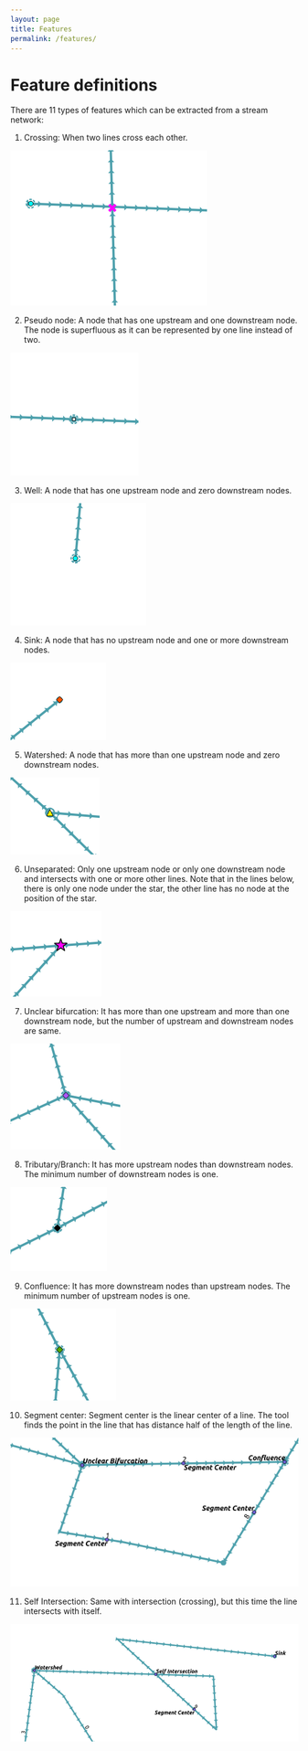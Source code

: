 ```yaml
---
layout: page
title: Features
permalink: /features/
---
```


# Feature definitions
There are 11 types of features which can be extracted from a stream network:

1. Crossing: When two lines cross each other.

![crossing](https://github.com/kartoza/stream_feature_extractor/blob/develop/help/source/static/crossing.png)

2. Pseudo node: A node that has one upstream and one downstream node. The node is superfluous as it can be represented by one line instead of two.

![pseudo_node](https://github.com/kartoza/stream_feature_extractor/blob/develop/help/source/static/pseudo_node.png)

3. Well: A node that has one upstream node and zero downstream nodes.

![well](https://github.com/kartoza/stream_feature_extractor/blob/develop/help/source/static/well.png)

4. Sink: A node that has no upstream node and one or more downstream nodes.

![sink](https://github.com/kartoza/stream_feature_extractor/blob/develop/help/source/static/sink.png)

5. Watershed: A node that has more than one upstream node and zero downstream nodes.

![watershed](https://github.com/kartoza/stream_feature_extractor/blob/develop/help/source/static/watershed.png)

6. Unseparated: Only one upstream node or only one downstream node and intersects with one or more other lines. Note that in the lines below, there is only one node under the star, the other line has no node at the position of the star.

![unseparated](https://github.com/kartoza/stream_feature_extractor/blob/develop/help/source/static/unseparated.png)

7. Unclear bifurcation: It has more than one upstream and more than one downstream node, but the number of upstream and downstream nodes are same.

![unclear_bifurcation](https://github.com/kartoza/stream_feature_extractor/blob/develop/help/source/static/unclear_bifurcation.png)

8. Tributary/Branch: It has more upstream nodes than downstream nodes. The minimum number of downstream nodes is one.

![branch](https://github.com/kartoza/stream_feature_extractor/blob/develop/help/source/static/branch.png)

9. Confluence: It has more downstream nodes than upstream nodes. The minimum number of upstream nodes is one.

![confluence](https://github.com/kartoza/stream_feature_extractor/blob/develop/help/source/static/confluence.png)

10. Segment center: Segment center is the linear center of a line. The tool finds the point in the line that has distance half of the length of the line.

![segment_center](https://github.com/kartoza/stream_feature_extractor/blob/develop/help/source/static/segment_center.png)

11. Self Intersection: Same with intersection (crossing), but this time the line intersects with itself.

![self_intersection](https://github.com/kartoza/stream_feature_extractor/blob/develop/help/source/static/self_intersection.png)
